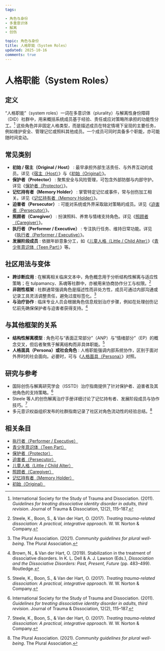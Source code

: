 ```yaml
---
tags:

- 角色与身份
- 多重意识体
- 解离
- 创伤

topic: 角色与身份
title: 人格职能（System Roles）
updated: 2025-10-16
comments: true
---
```


# 人格职能（System Roles）

## 定义

“人格职能”（system roles）一词在多意识体（plurality）与解离性身份障碍（DID）社群中，用来概括系统成员基于经验、责任或应对策略所承担的功能性分工。[^isstd2011] 这些角色并非固定人格类型，而是描述成员在特定情境下呈现的主要任务，例如维护安全、管理记忆或照料其他成员。一个成员可同时具备多个职能，亦可能随时间变动。

## 常见类别

- **初始 / 宿主（Original / Host）** : 最早承担外部生活责任、与外界互动的成员。详见《[宿主（Host）](Host.md)》与《[初始（Original）](Original.md)》。
- **保护者（Protector）** : 聚焦安全与风险管理，可包含外部防御与内部守护。详见《[保护者（Protector）](Protector.md)》。
- **记忆持有者（Memory Holder）** : 掌管特定记忆或事件，常与创伤加工相关。详见《[记忆持有者（Memory Holder）](Memory-Holder.md)》。
- **迫害者（Persecutor）** : 可能对系统或外界采取敌对策略的成员。详见《[迫害者（Persecutor）](Persecutor.md)》。
- **照顾者（Caregiver）** : 扮演照料、养育与情绪支持角色。详见《[照顾者（Caregiver）](Caregiver.md)》。
- **执行者（Performer / Executive）** : 专注执行任务、维持日常功能。详见《[执行者（Performer / Executive）](Performer-Executive.md)》。
- **发展阶段成员** : 依据年龄意象分工，如《[儿童人格（Little / Child Alter）](Child-Alter.md)》《[青少年意识体（Teen Part）](Teen-Alter.md)》等。

## 社区用法与变体

- **跨诊断应用** : 在解离相关临床文本中，角色概念用于分析结构性解离与适应性策略；在 tulpamancy、系魂等社群中，亦被用来协商协作分工与权限。[^steele2017]
- **非刚性框架** : 社群通常强调角色是描述性而非处方性，成员可通过内部沟通或记录工具灵活调整责任，避免过度标签化。[^thepluralassociation2021]
- **与治疗协作** : 临床专业人员会根据角色信息规划治疗步骤，例如在处理创伤记忆前先确保保护者与迫害者获得支持。[^brown2019]

## 与其他框架的关系

- **结构性解离模型** : 角色可与“表面正常部分”（ANP）与“情绪部分”（EP）的概念交叉，但后者聚焦于解离结构而非具体职能。[^steele2017]
- **人格面具（Persona）或社会角色** : 人格职能强调内部系统协作，区别于面对外界时的社会面向。必要时，可与《[人格面具（Persona）](Persona.md)》对照。

## 研究与参考

- 国际创伤与解离研究学会（ISSTD）治疗指南提供了针对保护者、迫害者及其他角色的支持策略。[^isstd2011]
- Steele 等人的创伤解离治疗手册详细讨论了记忆持有者、发展阶段成员与协作技巧。[^steele2017]
- 多元意识权益组织发布的社群指南记录了社区对角色流动性的经验总结。[^thepluralassociation2021]

[^isstd2011]: International Society for the Study of Trauma and Dissociation. (2011). *Guidelines for treating dissociative identity disorder in adults, third revision*. Journal of Trauma & Dissociation, 12(2), 115–187.
[^steele2017]: Steele, K., Boon, S., & Van der Hart, O. (2017). *Treating trauma-related dissociation: A practical, integrative approach*. W. W. Norton & Company.
[^brown2019]: Brown, N., & Van der Hart, O. (2019). Stabilization in the treatment of dissociative disorders. In K. L. Dell & A. J. Lawson (Eds.), *Dissociation and the Dissociative Disorders: Past, Present, Future* (pp. 483–499). Routledge.
[^thepluralassociation2021]: The Plural Association. (2021). *Community guidelines for plural well-being*. The Plural Association.

## 相关条目

- [执行者（Performer / Executive）](Performer-Executive.md)
- [青少年意识体（Teen Part）](Teen-Alter.md)
- [保护者（Protector）](Protector.md)
- [迫害者（Persecutor）](Persecutor.md)
- [儿童人格（Little / Child Alter）](Child-Alter.md)
- [照顾者（Caregiver）](Caregiver.md)
- [记忆持有者（Memory Holder）](Memory-Holder.md)
- [初始（Original）](Original.md)
